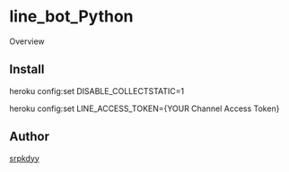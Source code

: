 line_bot_Python
===============

Overview

## Install
heroku config:set DISABLE_COLLECTSTATIC=1

heroku config:set LINE_ACCESS_TOKEN={YOUR Channel Access Token}

## Author

[srpkdyy](https://github.com/srpkdyy)

